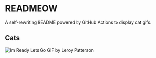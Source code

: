 # READMEOW

A self-rewriting README powered by GitHub Actions to display cat gifs.

## Cats

![Im Ready Lets Go GIF by Leroy Patterson](https://media3.giphy.com/media/CjmvTCZf2U3p09Cn0h/200.gif?cid=9acd02dae88lnxxcswji5embp7y8pft6f9i3thjfwwl6l8fs&ep=v1_gifs_search&rid=200.gif&ct=g)
